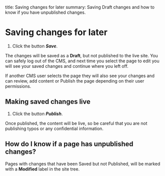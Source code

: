 title: Saving changes for later
summary: Saving Draft changes and how to know if you have unpublished changes.

# Saving changes for later

 1. Click the button ***Save***.

The changes will be saved as a **Draft**, but not published to the live site. You can safely log out of the CMS, and next time you select the page to edit you will see your saved changes and continue where you left off.

If another CMS user selects the page they will also see your changes and can review, add content or Publish the page depending on their user permissions.

## Making saved changes live

 1. Click the button ***Publish***.

 Once published, the content will be live, so be careful that you are not publishing typos or any confidential information.

## How do I know if a page has unpublished changes?

Pages with changes that have been Saved but not Published, will be marked with a **Modified** label in the site tree.
